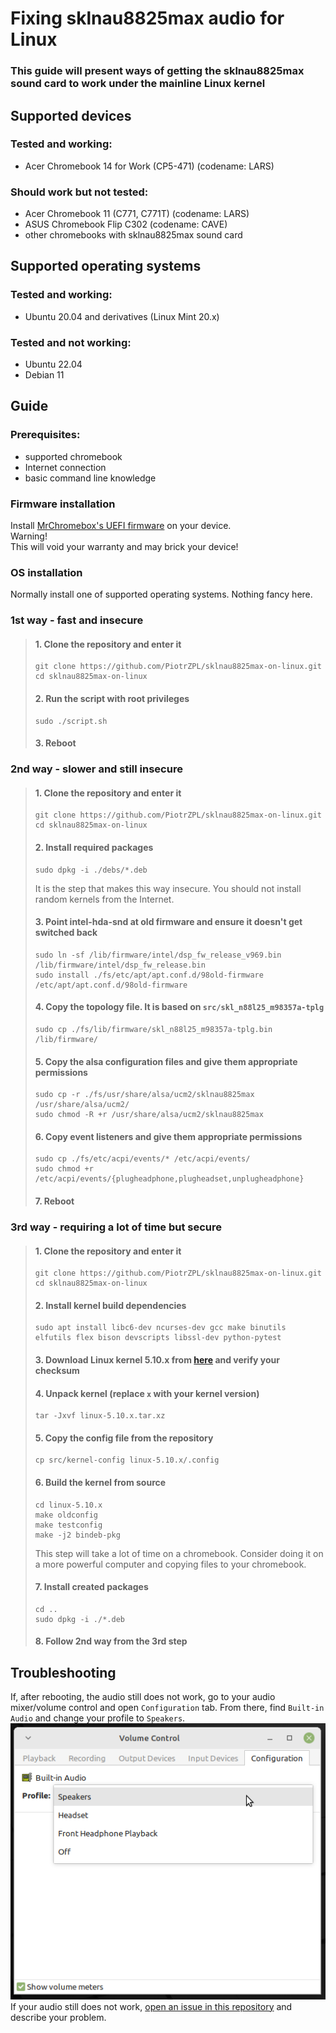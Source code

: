 # Fixing sklnau8825max audio for Linux

### This guide will present ways of getting the sklnau8825max sound card to work under the mainline Linux kernel

## Supported devices

### Tested and working:
- Acer Chromebook 14 for Work (CP5-471) (codename: LARS)

### Should work but not tested:
- Acer Chromebook 11 (C771, C771T) (codename: LARS)
- ASUS Chromebook Flip C302 (codename: CAVE)
- other chromebooks with sklnau8825max sound card

## Supported operating systems

### Tested and working:
- Ubuntu 20.04 and derivatives (Linux Mint 20.x)

### Tested and not working:
- Ubuntu 22.04
- Debian 11

## Guide

### Prerequisites:
- supported chromebook
- Internet connection
- basic command line knowledge

### Firmware installation
Install [MrChromebox's UEFI firmware](https://mrchromebox.tech/) on your device.
<br>Warning!
<br>This will void your warranty and may brick your device!

### OS installation
Normally install one of supported operating systems. Nothing fancy here.

### 1st way - fast and insecure
> #### 1. Clone the repository and enter it
> ```
> git clone https://github.com/PiotrZPL/sklnau8825max-on-linux.git
> cd sklnau8825max-on-linux
> ```
> #### 2. Run the script with root privileges
> ```
> sudo ./script.sh
> ```
> #### 3. Reboot

### 2nd way - slower and still insecure
> #### 1. Clone the repository and enter it
> ```
> git clone https://github.com/PiotrZPL/sklnau8825max-on-linux.git
> cd sklnau8825max-on-linux
> ```
> #### 2. Install required packages
> ```
> sudo dpkg -i ./debs/*.deb
> ```
> It is the step that makes this way insecure. You should not install random kernels from the Internet.
> #### 3. Point intel-hda-snd at old firmware and ensure it doesn't get switched back
> ```
> sudo ln -sf /lib/firmware/intel/dsp_fw_release_v969.bin /lib/firmware/intel/dsp_fw_release.bin
> sudo install ./fs/etc/apt/apt.conf.d/98old-firmware /etc/apt/apt.conf.d/98old-firmware
> ```
> #### 4. Copy the topology file. It is based on `src/skl_n88l25_m98357a-tplg`
> ```
> sudo cp ./fs/lib/firmware/skl_n88l25_m98357a-tplg.bin /lib/firmware/
> ```
> #### 5. Copy the alsa configuration files and give them appropriate permissions
> ```
> sudo cp -r ./fs/usr/share/alsa/ucm2/sklnau8825max /usr/share/alsa/ucm2/
> sudo chmod -R +r /usr/share/alsa/ucm2/sklnau8825max
> ```
> #### 6. Copy event listeners and give them appropriate permissions
> ```
> sudo cp ./fs/etc/acpi/events/* /etc/acpi/events/
> sudo chmod +r /etc/acpi/events/{plugheadphone,plugheadset,unplugheadphone}
> ```
> #### 7. Reboot

### 3rd way - requiring a lot of time but secure
> #### 1. Clone the repository and enter it
> ```
> git clone https://github.com/PiotrZPL/sklnau8825max-on-linux.git
> cd sklnau8825max-on-linux
> ```
> #### 2. Install kernel build dependencies
> ```
> sudo apt install libc6-dev ncurses-dev gcc make binutils elfutils flex bison devscripts libssl-dev python-pytest
> ```
> #### 3. Download Linux kernel 5.10.x from [here](kernel.org) and verify your checksum
> #### 4. Unpack kernel (replace ```x``` with your kernel version)
> ```
> tar -Jxvf linux-5.10.x.tar.xz
> ```
> #### 5. Copy the config file from the repository
> ```
> cp src/kernel-config linux-5.10.x/.config
> ```
> #### 6. Build the kernel from source
> ```
> cd linux-5.10.x
> make oldconfig
> make testconfig
> make -j2 bindeb-pkg
> ```
> This step will take a lot of time on a chromebook. Consider doing it on a more powerful computer and copying files to your chromebook.
> #### 7. Install created packages
> ```
> cd ..
> sudo dpkg -i ./*.deb
> ```
> #### 8. Follow 2nd way from the 3rd step

## Troubleshooting
If, after rebooting, the audio still does not work, go to your audio mixer/volume control and open `Configuration` tab. From there, find `Built-in Audio` and change your profile to `Speakers`.
<br>
![Configuretion tab](img/speakers.png)
<br>
If your audio still does not work, [open an issue in this repository](https://github.com/PiotrZPL/sklnau8825max-on-linux/issues/new) and describe your problem.